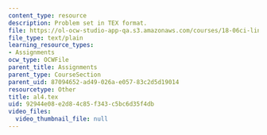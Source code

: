 ```yaml
---
content_type: resource
description: Problem set in TEX format.
file: https://ol-ocw-studio-app-qa.s3.amazonaws.com/courses/18-06ci-linear-algebra-communications-intensive-spring-2004/92944e08e2d84c85f343c5bc6d35f4db_al4.tex
file_type: text/plain
learning_resource_types:
- Assignments
ocw_type: OCWFile
parent_title: Assignments
parent_type: CourseSection
parent_uid: 87094652-ad49-026a-e057-83c2d5d19014
resourcetype: Other
title: al4.tex
uid: 92944e08-e2d8-4c85-f343-c5bc6d35f4db
video_files:
  video_thumbnail_file: null
---
```

